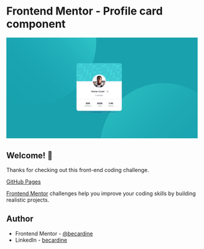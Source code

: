 # Frontend Mentor - Profile card component

![](./images/screenshot.jpg)

## Welcome! 👋

Thanks for checking out this front-end coding challenge.

[GitHub Pages](https://becardine.github.io/profile-card/)

[Frontend Mentor](https://www.frontendmentor.io) challenges help you improve your coding skills by building realistic projects.


## Author

- Frontend Mentor - [@becardine](https://www.frontendmentor.io/profile/becardine)
- LinkedIn - [becardine](https://www.linkedin.com/in/becardine)
